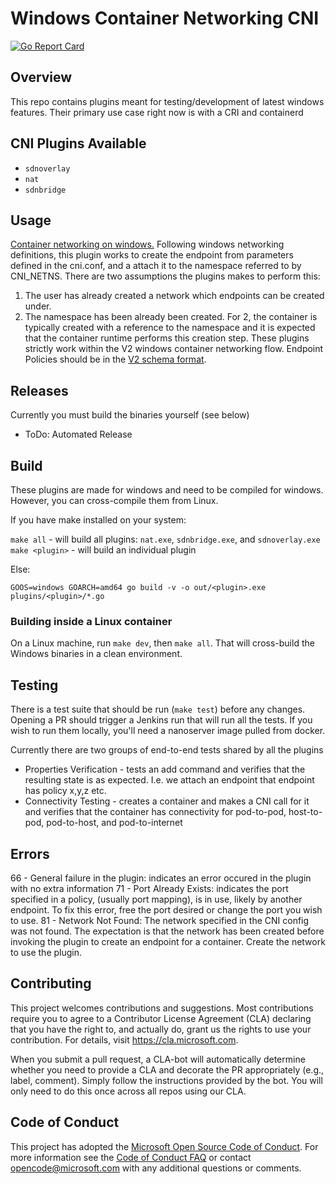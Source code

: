 # Windows Container Networking CNI
[![Go Report Card](https://goreportcard.com/badge/github.com/Microsoft/windows-container-networking)](https://goreportcard.com/report/github.com/Microsoft/windows-container-networking)

## Overview
This repo contains plugins meant for testing/development of latest windows features. Their primary use case right now is with a CRI and containerd

## CNI Plugins Available
* `sdnoverlay`
* `nat`
* `sdnbridge`

## Usage
[Container networking on windows.](https://docs.microsoft.com/en-us/virtualization/windowscontainers/container-networking/architecture) Following windows networking definitions, this plugin works to create the endpoint from parameters defined in the cni.conf, and a attach it to the namespace referred to by CNI_NETNS. There are two assumptions the plugins makes to perform this:
1. The user has already created a network which endpoints can be created under.
2. The namespace has been already been created.
For 2, the container is typically created with a reference to the namespace and it is expected that the container runtime performs this creation step. These plugins strictly work within the V2 windows container networking flow. Endpoint Policies should be in the [V2 schema format](https://docs.microsoft.com/en-us/windows-server/networking/technologies/hcn/hcn-top).


## Releases
Currently you must build the binaries yourself (see below)

* ToDo: Automated Release

## Build
These plugins are made for windows and need to be compiled for windows. However, you can cross-compile them from Linux.

If you have make installed on your system:

`make all` - will build all plugins: `nat.exe`, `sdnbridge.exe`, and `sdnoverlay.exe`
`make <plugin>` - will build an individual plugin

Else:

`GOOS=windows GOARCH=amd64 go build -v -o out/<plugin>.exe plugins/<plugin>/*.go`

### Building inside a Linux container

On a Linux machine, run `make dev`, then `make all`. That will cross-build the Windows binaries in a clean environment.

## Testing
There is a test suite that should be run (`make test`) before any changes. Opening a PR should trigger a Jenkins run that will run all the tests. If you wish to run them locally, you'll need a nanoserver image pulled from docker. 

Currently there are two groups of end-to-end tests shared by all the plugins

* Properties Verification - tests an add command and verifies that the resulting state is as expected. I.e. we attach an endpoint that endpoint has policy x,y,z etc. 
* Connectivity Testing -  creates a container and makes a CNI call for it and verifies that the container has connectivity for pod-to-pod, host-to-pod, pod-to-host, and pod-to-internet

## Errors
66 - General failure in the plugin: indicates an error occured in the plugin with no extra information
71 - Port Already Exists: indicates the port specified in a policy, (usually port mapping), is in use, likely by another endpoint. To fix this error, free the port desired or change the port you wish to use.
81 - Network Not Found: The network specified in the CNI config was not found. The expectation is that the network has been created before invoking the plugin to create an endpoint for a container. Create the network to use the plugin.


## Contributing

This project welcomes contributions and suggestions.  Most contributions require you to agree to a
Contributor License Agreement (CLA) declaring that you have the right to, and actually do, grant us
the rights to use your contribution. For details, visit https://cla.microsoft.com.

When you submit a pull request, a CLA-bot will automatically determine whether you need to provide
a CLA and decorate the PR appropriately (e.g., label, comment). Simply follow the instructions
provided by the bot. You will only need to do this once across all repos using our CLA.

## Code of Conduct
This project has adopted the [Microsoft Open Source Code of Conduct](https://opensource.microsoft.com/codeofconduct/). For more information see the [Code of Conduct FAQ](https://opensource.microsoft.com/codeofconduct/faq/) or contact [opencode@microsoft.com](mailto:opencode@microsoft.com) with any additional questions or comments.
